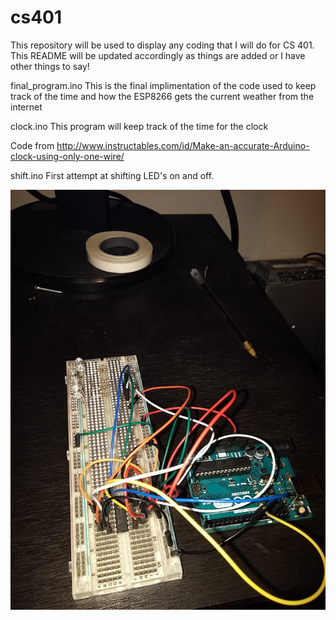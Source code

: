 # cs401

This repository will be used to display any coding that I will do for CS 401. This README will be updated accordingly as things are added or I have other things to say!

final_program.ino
This is the final implimentation of the code used to keep track of the time and how the ESP8266 gets the current weather from the internet

clock.ino
This program will keep track of the time for the clock


Code from http://www.instructables.com/id/Make-an-accurate-Arduino-clock-using-only-one-wire/

shift.ino
First attempt at shifting LED's on and off.

![alt tag](https://raw.githubusercontent.com/twizzleness/cs401/master/trial.shift.jpg)
